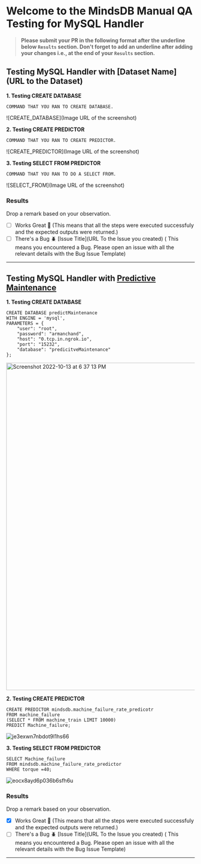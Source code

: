 # Welcome to the MindsDB Manual QA Testing for MySQL Handler

> **Please submit your PR in the following format after the underline below `Results` section. Don't forget to add an underline after adding your changes i.e., at the end of your `Results` section.**

## Testing MySQL Handler with [Dataset Name](URL to the Dataset)

**1. Testing CREATE DATABASE**

```
COMMAND THAT YOU RAN TO CREATE DATABASE.
```

![CREATE_DATABASE](Image URL of the screenshot)

**2. Testing CREATE PREDICTOR**

```
COMMAND THAT YOU RAN TO CREATE PREDICTOR.
```

![CREATE_PREDICTOR](Image URL of the screenshot)

**3. Testing SELECT FROM PREDICTOR**

```
COMMAND THAT YOU RAN TO DO A SELECT FROM.
```

![SELECT_FROM](Image URL of the screenshot)

### Results

Drop a remark based on your observation.
- [ ] Works Great 💚 (This means that all the steps were executed successfuly and the expected outputs were returned.)
- [ ] There's a Bug 🪲 [Issue Title](URL To the Issue you created) ( This means you encountered a Bug. Please open an issue with all the relevant details with the Bug Issue Template)

---


## Testing MySQL Handler with [Predictive Maintenance](https://www.kaggle.com/datasets/tolgadincer/predictive-maintenance?select=train.csv)

**1. Testing CREATE DATABASE**

```
CREATE DATABASE predictMaintenance  
WITH ENGINE = 'mysql',       
PARAMETERS = {
    "user": "root",            
    "password": "armanchand",    
    "host": "0.tcp.in.ngrok.io",             
    "port": "15232",          
    "database": "predicitveMaintenance"          
};

```
<img width="875" alt="Screenshot 2022-10-13 at 6 37 13 PM" src="https://user-images.githubusercontent.com/26898623/195604605-586bf572-7b45-425c-8030-779958701f07.png">

**2. Testing CREATE PREDICTOR**

```
CREATE PREDICTOR mindsdb.machine_failure_rate_predicotr
FROM machine_failure                     
(SELECT * FROM machine_train LIMIT 10000)  
PREDICT Machine_failure;    
```

![je3exwn7nbdot9l1hs66](https://user-images.githubusercontent.com/26898623/195608656-26b092ab-7f4a-4bb0-81ba-1cf7d673ce86.jpg)


**3. Testing SELECT FROM PREDICTOR**

```
SELECT Machine_failure
FROM mindsdb.machine_failure_rate_predictor
WHERE torque =40;
```

![eocx8ayd6p036b6sfh6u](https://user-images.githubusercontent.com/26898623/195609435-883ce74e-021f-423b-85cf-158fc0a60b6d.jpg)


### Results

Drop a remark based on your observation.
- [X] Works Great 💚 (This means that all the steps were executed successfuly and the expected outputs were returned.)
- [ ] There's a Bug 🪲 [Issue Title](URL To the Issue you created) ( This means you encountered a Bug. Please open an issue with all the relevant details with the Bug Issue Template)

---
